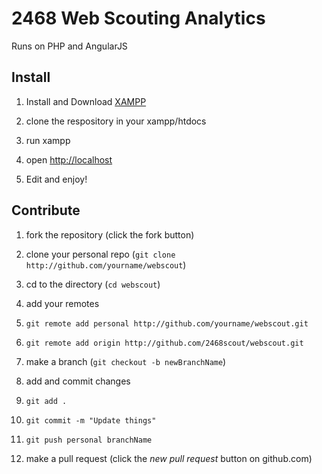 # 2468 Web Scouting Analytics

Runs on PHP and AngularJS

## Install

1. Install and Download [XAMPP](https://www.apachefriends.org/index.html)

2. clone the respository in your xampp/htdocs

3. run xampp

4. open [http://localhost](http://localhost)

5. Edit and enjoy!

## Contribute

1. fork the repository (click the fork button)

2. clone your personal repo (`git clone http://github.com/yourname/webscout`)

4. cd to the directory (`cd webscout`)

5. add your remotes 

  1. `git remote add personal http://github.com/yourname/webscout.git`

  2. `git remote add origin http://github.com/2468scout/webscout.git`

6. make a branch (`git checkout -b newBranchName`)

7. add and commit changes 

  1. `git add .`
  
  2. `git commit -m "Update things"`
  
  3. `git push personal branchName`

8. make a pull request (click the *new pull request* button on github.com)
